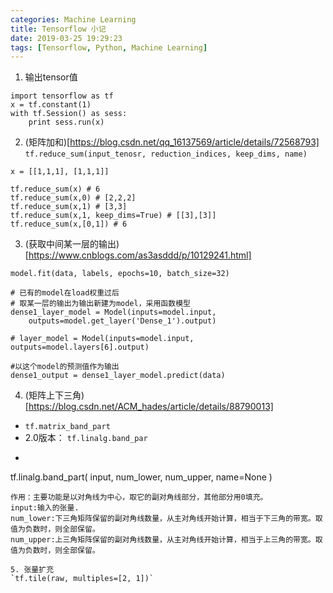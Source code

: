 ```yaml
---
categories: Machine Learning
title: Tensorflow 小记
date: 2019-03-25 19:29:23
tags: [Tensorflow, Python, Machine Learning]
---
```


1. 输出tensor值
```
import tensorflow as tf
x = tf.constant(1)
with tf.Session() as sess:
    print sess.run(x)
```

2. (矩阵加和)[https://blog.csdn.net/qq_16137569/article/details/72568793]
`tf.reduce_sum(input_tenosr, reduction_indices, keep_dims, name)`
```
x = [[1,1,1], [1,1,1]]

tf.reduce_sum(x) # 6
tf.reduce_sum(x,0) # [2,2,2]
tf.reduce_sum(x,1) # [3,3]
tf.reduce_sum(x,1, keep_dims=True) # [[3],[3]]
tf.reduce_sum(x,[0,1]) # 6
```

3. (获取中间某一层的输出)[https://www.cnblogs.com/as3asddd/p/10129241.html]
```
model.fit(data, labels, epochs=10, batch_size=32)

# 已有的model在load权重过后
# 取某一层的输出为输出新建为model，采用函数模型
dense1_layer_model = Model(inputs=model.input,
	outputs=model.get_layer('Dense_1').output)

# layer_model = Model(inputs=model.input, outputs=model.layers[6].output)

#以这个model的预测值作为输出
dense1_output = dense1_layer_model.predict(data)
```

4. (矩阵上下三角)[https://blog.csdn.net/ACM_hades/article/details/88790013]
- `tf.matrix_band_part`
- 2.0版本： `tf.linalg.band_par`
- ```
tf.linalg.band_part(
    input,
    num_lower,
    num_upper,
    name=None
)
```
作用：主要功能是以对角线为中心，取它的副对角线部分，其他部分用0填充。
input:输入的张量.
num_lower:下三角矩阵保留的副对角线数量，从主对角线开始计算，相当于下三角的带宽。取值为负数时，则全部保留。
num_upper:上三角矩阵保留的副对角线数量，从主对角线开始计算，相当于上三角的带宽。取值为负数时，则全部保留。

5. 张量扩充
`tf.tile(raw, multiples=[2, 1])`